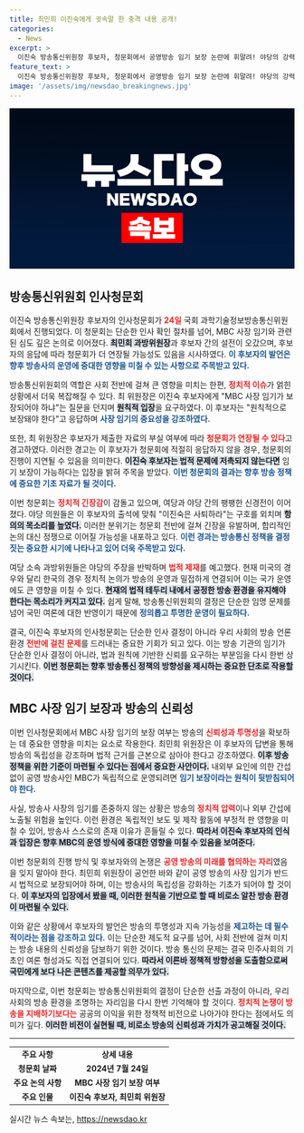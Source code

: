 ```yaml
---
title: 최민희 이진숙에게 귓속말 한 충격 내용 공개!
categories:
  - News
excerpt: >
  이진숙 방송통신위원장 후보자, 청문회에서 공영방송 임기 보장 논란에 휘말려! 야당의 강력한 반발과 현장 긴장감은 어떤 결과를 가져올까? 청문회 연장 가능성까지!
feature_text: >
  이진숙 방송통신위원장 후보자, 청문회에서 공영방송 임기 보장 논란에 휘말려! 야당의 강력한 반발과 현장 긴장감은 어떤 결과를 가져올까? 청문회 연장 가능성까지!
image: '/assets/img/newsdao_breakingnews.jpg'
---
```


<p><img src="/assets/img/newsdao_breakingnews.jpg" alt="bookingtag 속보" /></p>

<h2 data-ke-size="size26">방송통신위원회 인사청문회</h2>

<p data-ke-size="size16"></p>

<p>이진숙 방송통신위원장 후보자의 인사청문회가 <b><span style="color: #ee2323;">24일</span></b> 국회 과학기술정보방송통신위원회에서 진행되었다. 이 청문회는 단순한 인사 확인 절차를 넘어, MBC 사장 임기와 관련된 심도 깊은 논의로 이어졌다. <b><span style="background-color: #21538527;">최민희 과방위원장</span></b>과 후보자 간의 설전이 오갔으며, 후보자의 응답에 따라 청문회가 더 연장될 가능성도 있음을 시사하였다. <b><span style="color: #1a5490;">이 후보자의 발언은 향후 방송사의 운영에 중대한 영향을 미칠 수 있는 사항으로 주목받고 있다.</span></b></p>

<p data-ke-size="size16"></p>

<p>방송통신위원회의 역할은 사회 전반에 걸쳐 큰 영향을 미치는 한편, <b><span style="color: #ee2323;">정치적 이슈</span></b>가 얽힌 상황에서 더욱 복잡해질 수 있다. 최 위원장은 이진숙 후보자에게 "MBC 사장 임기가 보장되어야 하냐"는 질문을 던지며 <b><span style="background-color: #21538527;">원칙적 입장</span></b>을 요구하였다. 이 후보자는 "원칙적으로 보장돼야 한다"고 응답하며 <b><span style="color: #1a5490;">사장 임기의 중요성을 강조하였다.</span></b></p>

<p data-ke-size="size16"></p>

<p>또한, 최 위원장은 후보자가 제출한 자료의 부실 여부에 따라 <b><span style="color: #ee2323;">청문회가 연장될 수 있다</span></b>고 경고하였다. 이러한 경고는 이 후보자가 청문회에 적절히 응답하지 않을 경우, 청문회의 진행이 지연될 수 있음을 의미한다. <b><span style="background-color: #21538527;">이진숙 후보자는 법적 문제에 저촉되지 않는다면</span></b> 임기 보장이 가능하다는 입장을 밝혀 주목을 받았다. <b><span style="color: #1a5490;">이번 청문회의 결과는 향후 방송 정책에 중요한 기초 자료가 될 것이다.</span></b></p>

<p data-ke-size="size16"></p>

<p>이번 청문회는 <b><span style="color: #ee2323;">정치적 긴장감</span></b>이 감돌고 있으며, 여당과 야당 간의 팽팽한 신경전이 이어졌다. 야당 의원들은 이 후보자의 출석에 맞춰 "이진숙은 사퇴하라"는 구호를 외치며 <b><span style="background-color: #21538527;">항의의 목소리를 높였다.</span></b> 이러한 분위기는 청문회 전반에 걸쳐 긴장을 유발하며, 합리적인 논의 대신 정쟁으로 이어질 가능성을 내포하고 있다. <b><span style="color: #1a5490;">이런 경과는 방송통신 정책을 결정짓는 중요한 시기에 나타나고 있어 더욱 주목받고 있다.</span></b></p>

<p data-ke-size="size16"></p>

<p>여당 소속 과방위원들은 야당의 주장을 반박하며 <b><span style="color: #ee2323;">법적 제재</span></b>를 예고했다. 현재 미국의 경우와 달리 한국의 경우 정치적 논의가 방송의 운영과 밀접하게 연결되어 이는 국가 운영에도 큰 영향을 미칠 수 있다. <b><span style="background-color: #21538527;">현재의 법적 테두리 내에서 공정한 방송 환경을 유지해야 한다는 목소리가 커지고 있다.</span></b> 쉽게 말해, 방송통신위원회의 결정은 단순한 임명 문제를 넘어 국민 여론에 대한 반영이기 때문에 <b><span style="color: #1a5490;">정의롭고 투명한 운영이 필요하다.</span></b></p>

<p data-ke-size="size16"></p>

<p>결국, 이진숙 후보자의 인사청문회는 단순한 인사 결정이 아니라 우리 사회의 방송 언론 환경 <b><span style="color: #ee2323;">전반에 걸친 문제</span></b>를 드러내는 중요한 기회가 되고 있다. 이는 방송 기관의 임기가 단순한 인사 결정이 아니라, 법과 원칙에 기반한 신뢰를 요구하는 부분임을 다시 한번 상기시킨다. <b><span style="background-color: #21538527;">이번 청문회는 향후 방송통신 정책의 방향성을 제시하는 중요한 단초로 작용할 것이다.</span></b></p>

<p data-ke-size="size16"></p>

<h2 data-ke-size="size26">MBC 사장 임기 보장과 방송의 신뢰성</h2>

<p data-ke-size="size16"></p>

<p>이번 인사청문회에서 MBC 사장 임기의 보장 여부는 방송의 <b><span style="color: #ee2323;">신뢰성과 투명성</span></b>을 확보하는 데 중요한 영향을 미치는 요소로 작용한다. 최민희 위원장은 이 후보자의 답변을 통해 방송의 독립성을 강조하며 법적 근거를 근본으로 삼아야 한다고 강조하였다. <b><span style="background-color: #21538527;">이후 방송 정책을 위한 기준이 마련될 수 있다는 점에서 중요한 사안이다.</span></b> 내외부 요인에 의한 간섭 없이 공영 방송사인 MBC가 독립적으로 운영되려면 <b><span style="color: #1a5490;">임기 보장이라는 원칙이 뒷받침되어야 한다.</span></b></p>

<p data-ke-size="size16"></p>

<p>사실, 방송사 사장의 임기를 존중하지 않는 상황은 방송의 <b><span style="color: #ee2323;">정치적 압력</span></b>이나 외부 간섭에 노출될 위험을 높인다. 이런 환경은 독립적인 보도 및 제작 활동에 부정적 판 영향을 미칠 수 있어, 방송사 스스로의 존재 이유가 흔들릴 수 있다. <b><span style="background-color: #21538527;">따라서 이진숙 후보자의 인식과 입장은 향후 MBC의 운영 방식에 중대한 영향을 미칠 수 있음을 보여준다.</span></b> </p>

<p data-ke-size="size16"></p>

<p>이번 청문회의 진행 방식 및 후보자와의 논쟁은 <b><span style="color: #ee2323;">공영 방송의 미래를 협의하는 자리</span></b>였음을 잊지 말아야 한다. 최민희 위원장이 공언한 바와 같이 공영 방송의 사장 임기가 반드시 법적으로 보장되어야 하며, 이는 방송사의 독립성을 강화하는 기초가 되어야 할 것이다. <b><span style="background-color: #21538527;">이 후보자의 입장에서 봤을 때, 이러한 원칙을 기반으로 할 때 비로소 알찬 방송 환경이 마련될 수 있다.</span></b></p>

<p data-ke-size="size16"></p>

<p>이와 같은 상황에서 후보자의 발언은 방송의 투명성과 지속 가능성을 <b><span style="color: #1a5490;">제고하는 데 필수적이라는 점을 강조하고 있다.</span></b> 이는 단순한 제도적 요구를 넘어, 사회 전반에 걸쳐 미치는 방송 내용의 신뢰성을 담보하기 위한 것이다. 방송 통신의 문제는 결국 민주사회의 기초인 여론 형성과도 직접 연결되어 있다. <b><span style="background-color: #21538527;">따라서 이른바 정책적 방향성을 도출함으로써 국민에게 보다 나은 콘텐츠를 제공할 의무가 있다.</span></b></p>

<p data-ke-size="size16"></p>

<p>마지막으로, 이번 청문회는 방송통신위원회의 결정이 단순한 선출 과정이 아니라, 우리 사회의 방송 환경을 조명하는 자리임을 다시 한번 기억해야 할 것이다. <b><span style="color: #ee2323;">정치적 논쟁이 방송을 지배하기보다는</span></b> 공공의 이익을 위한 정책적 비전으로 나아가야 한다는 점에서도 의미가 깊다. <b><span style="background-color: #21538527;">이러한 비전이 실현될 때, 비로소 방송의 신뢰성과 가치가 공고해질 것이다.</span></b></p>

<p data-ke-size="size16"></p>

<hr />

<table>
    <tr>
        <td style="text-align: center; height: 17px;"><b>주요 사항</b></td>
        <td style="text-align: center; height: 17px;"><b>상세 내용</b></td>
    </tr>
    <tr>
        <td style="text-align: center; height: 17px;"><b>청문회 날짜</b></td>
        <td style="text-align: center; height: 17px;"><b>2024년 7월 24일</b></td>
    </tr>
    <tr>
        <td style="text-align: center; height: 17px;"><b>주요 논의 사항</b></td>
        <td style="text-align: center; height: 17px;"><b>MBC 사장 임기 보장 여부</b></td>
    </tr>
    <tr>
        <td style="text-align: center; height: 17px;"><b>주요 인물</b></td>
        <td style="text-align: center; height: 17px;"><b>이진숙 후보자, 최민희 위원장</b></td>
    </tr>
</table>

<p data-ke-size="size16"></p>
실시간 뉴스 속보는, <a href="https://newsdao.kr" rel="dofollow">https://newsdao.kr</a>


